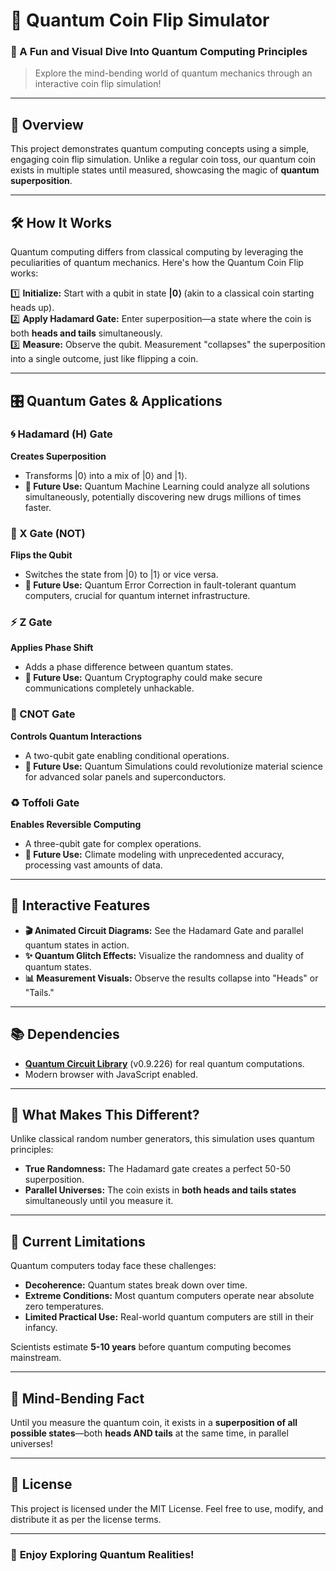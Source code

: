 # 🌌 Quantum Coin Flip Simulator  

### 🎲 A Fun and Visual Dive Into Quantum Computing Principles  
> Explore the mind-bending world of quantum mechanics through an interactive coin flip simulation!  

---

## 📖 **Overview**  

This project demonstrates quantum computing concepts using a simple, engaging coin flip simulation. Unlike a regular coin toss, our quantum coin exists in multiple states until measured, showcasing the magic of **quantum superposition**.  

---

## 🛠️ **How It Works**  

Quantum computing differs from classical computing by leveraging the peculiarities of quantum mechanics. Here's how the Quantum Coin Flip works:  

1️⃣ **Initialize:** Start with a qubit in state **|0⟩** (akin to a classical coin starting heads up).  
2️⃣ **Apply Hadamard Gate:** Enter superposition—a state where the coin is both **heads and tails** simultaneously.  
3️⃣ **Measure:** Observe the qubit. Measurement "collapses" the superposition into a single outcome, just like flipping a coin.  

---

## 🎛️ **Quantum Gates & Applications**  

### **🌀 Hadamard (H) Gate**  
**Creates Superposition**  
- Transforms |0⟩ into a mix of |0⟩ and |1⟩.  
- **🔮 Future Use:** Quantum Machine Learning could analyze all solutions simultaneously, potentially discovering new drugs millions of times faster.  

### **🔄 X Gate (NOT)**  
**Flips the Qubit**  
- Switches the state from |0⟩ to |1⟩ or vice versa.  
- **🔮 Future Use:** Quantum Error Correction in fault-tolerant quantum computers, crucial for quantum internet infrastructure.  

### **⚡ Z Gate**  
**Applies Phase Shift**  
- Adds a phase difference between quantum states.  
- **🔮 Future Use:** Quantum Cryptography could make secure communications completely unhackable.  

### **🔗 CNOT Gate**  
**Controls Quantum Interactions**  
- A two-qubit gate enabling conditional operations.  
- **🔮 Future Use:** Quantum Simulations could revolutionize material science for advanced solar panels and superconductors.  

### **♻️ Toffoli Gate**  
**Enables Reversible Computing**  
- A three-qubit gate for complex operations.  
- **🔮 Future Use:** Climate modeling with unprecedented accuracy, processing vast amounts of data.  

---

## 🎥 **Interactive Features**  

- **🎬 Animated Circuit Diagrams:** See the Hadamard Gate and parallel quantum states in action.  
- **✨ Quantum Glitch Effects:** Visualize the randomness and duality of quantum states.  
- **📊 Measurement Visuals:** Observe the results collapse into "Heads" or "Tails."  

---

## 📚 **Dependencies**  

- **[Quantum Circuit Library](https://www.npmjs.com/package/quantum-circuit)** (v0.9.226) for real quantum computations.  
- Modern browser with JavaScript enabled.  

---

## 🌌 **What Makes This Different?**  

Unlike classical random number generators, this simulation uses quantum principles:  

- **True Randomness:** The Hadamard gate creates a perfect 50-50 superposition.  
- **Parallel Universes:** The coin exists in **both heads and tails states** simultaneously until you measure it.  

---

## 🚧 **Current Limitations**  

Quantum computers today face these challenges:  
- **Decoherence:** Quantum states break down over time.  
- **Extreme Conditions:** Most quantum computers operate near absolute zero temperatures.  
- **Limited Practical Use:** Real-world quantum computers are still in their infancy.  

Scientists estimate **5-10 years** before quantum computing becomes mainstream.  

---

## 🧠 **Mind-Bending Fact**  

Until you measure the quantum coin, it exists in a **superposition of all possible states**—both **heads AND tails** at the same time, in parallel universes!  

---

## 📄 **License**  

This project is licensed under the MIT License. Feel free to use, modify, and distribute it as per the license terms.  

---

### 🌈 **Enjoy Exploring Quantum Realities!**
